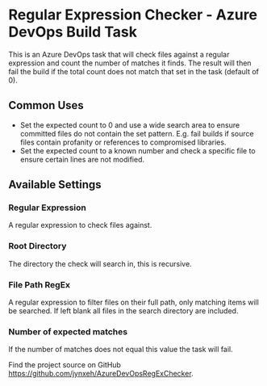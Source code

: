 # Regular Expression Checker - Azure DevOps Build Task

This is an Azure DevOps task that will check files against a regular expression and count the number of matches it finds. The result will then fail the build if the total count does not match that set in the task (default of 0).

## Common Uses

* Set the expected count to 0 and use a wide search area to ensure committed files do not contain the set pattern. E.g. fail builds if source files contain profanity or references to compromised libraries.
* Set the expected count to a known number and check a specific file to ensure certain lines are not modified.

## Available Settings
### Regular Expression
A regular expression to check files against.
### Root Directory
The directory the check will search in, this is recursive.
### File Path RegEx
A regular expression to filter files on their full path, only matching items will be searched. If left blank all files in the search directory are included.
### Number of expected matches
If the number of matches does not equal this value the task will fail.

Find the project source on GitHub <https://github.com/jynxeh/AzureDevOpsRegExChecker>.
